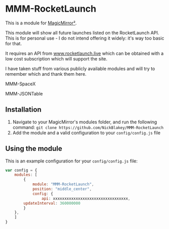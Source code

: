 # MMM-RocketLaunch

This is a module for [MagicMirror²](https://github.com/MichMich/MagicMirror/).

This module will show all future launches listed on the RocketLaunch API. This is for personal use - I do not intend offering it widely: it's way too basic for that.

It requires an API from www.rocketlaunch.live which can be obtained with a low cost subscription which will support the site.

I have taken stuff from various publicly available modules and will try to remember which and thank them here.

MMM-SpaceX

MMM-JSONTable

## Installation
1. Navigate to your MagicMirror's modules folder, and run the following command: `git clone https://github.com/NickBlakey/MMM-RocketLaunch`
2. Add the module and a valid configuration to your `config/config.js` file

## Using the module

This is an example configuration for your `config/config.js` file:
```js
var config = {
    modules: [
        {
            module: "MMM-RocketLaunch",
            position: "middle_center",
            config: {
                api: xxxxxxxxxxxxxxxxxxxxxxxxxxxxxxxxx,
		updateInterval: 360000000
	    }
	},
    ]
}
```
